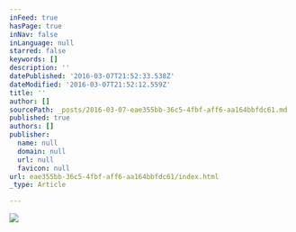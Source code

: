 ```yaml
---
inFeed: true
hasPage: true
inNav: false
inLanguage: null
starred: false
keywords: []
description: ''
datePublished: '2016-03-07T21:52:33.538Z'
dateModified: '2016-03-07T21:52:12.559Z'
title: ''
author: []
sourcePath: _posts/2016-03-07-eae355bb-36c5-4fbf-aff6-aa164bbfdc61.md
published: true
authors: []
publisher:
  name: null
  domain: null
  url: null
  favicon: null
url: eae355bb-36c5-4fbf-aff6-aa164bbfdc61/index.html
_type: Article

---
```

![](https://the-grid-user-content.s3-us-west-2.amazonaws.com/5ad8a0c7-2d72-4835-a740-f44186744e10.jpg)